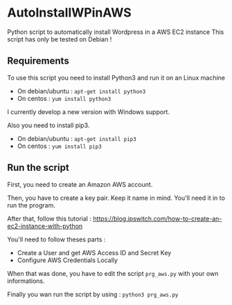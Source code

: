 # AutoInstallWPinAWS
Python script to automatically install Wordpress in a AWS EC2 instance
This script has only be tested on Debian ! 

## Requirements
To use this script you need to install Python3 and run it on an Linux machine
* On debian/ubuntu : `apt-get install python3`
* On centos : `yum install python3`

I currently develop a new version with Windows support.

Also you need to install pip3.
* On debian/ubuntu : `apt-get install pip3`
* On centos : `yum install pip3`

## Run the script
First, you need to create an Amazon AWS account.

Then, you have to create a key pair. Keep it name in mind. You'll need it in to run the program.

After that, follow this tutorial : https://blog.ipswitch.com/how-to-create-an-ec2-instance-with-python

You'll need to follow theses parts :

* Create a User and get AWS Access ID and Secret Key
* Configure AWS Credentials Locally

When that was done, you have to edit the script `prg_aws.py` with your own informations.

Finally you wan run the script by using : `python3 prg_aws.py`
